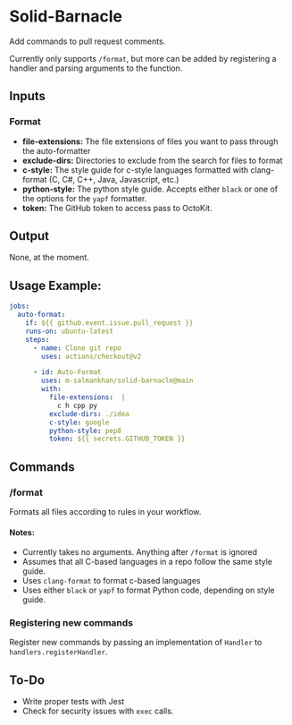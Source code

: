 # Solid-Barnacle
Add commands to pull request comments.

Currently only supports `/format`, but more can be added by registering a handler and parsing arguments to the function.

## Inputs
### Format
* **file-extensions:** The file extensions of files you want to pass through the auto-formatter
* **exclude-dirs:** Directories to exclude from the search for files to format
* **c-style:** The style guide for c-style languages formatted with clang-format (C, C#, C++, Java, Javascript, etc.)
* **python-style:** The python style guide. Accepts either `black` or one of the options for the `yapf` formatter.
* **token:** The GitHub token to access pass to OctoKit.

## Output
None, at the moment.

## Usage Example:
```yaml
jobs:
  auto-format:
    if: ${{ github.event.issue.pull_request }}
    runs-on: ubuntu-latest
    steps:
      - name: Clone git repo
        uses: actions/checkout@v2

      - id: Auto-Format
        uses: m-salmankhan/solid-barnacle@main
        with:
          file-extensions:  |
            c h cpp py
          exclude-dirs: ./idea
          c-style: google
          python-style: pep8
          token: ${{ secrets.GITHUB_TOKEN }}
```

## Commands
### /format
Formats all files according to rules in your workflow.
#### Notes:
* Currently takes no arguments. Anything after `/format` is ignored
* Assumes that all C-based languages in a repo follow the same style guide.
* Uses `clang-format` to format c-based languages
* Uses either `black` or `yapf` to format Python code, depending on style guide.


### Registering new commands
Register new commands by passing an implementation of `Handler` to `handlers.registerHandler`.

## To-Do
* Write proper tests with Jest
* Check for security issues with `exec` calls.